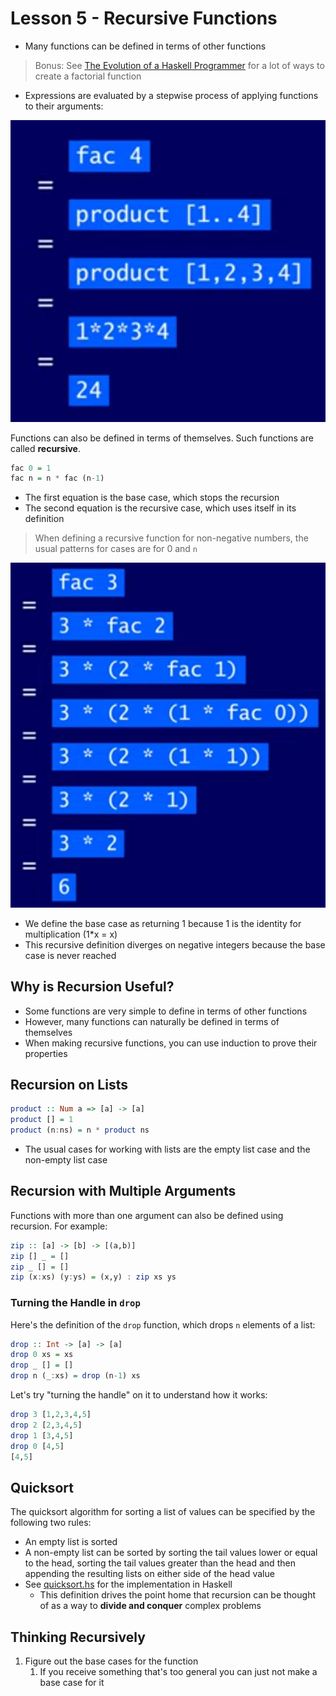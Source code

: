# Lesson 5 - Recursive Functions

- Many functions can be defined in terms of other functions

> Bonus: See [The Evolution of a Haskell Programmer](http://www.willamette.edu/~fruehr/haskell/evolution.html) for a lot of ways to create a factorial function

- Expressions are evaluated by a stepwise process of applying functions to their arguments:

![Decomposition of the factorial function](media/turning-the-handle.png)

Functions can also be defined in terms of themselves. Such functions are called **recursive**.

```haskell
fac 0 = 1
fac n = n * fac (n-1)
```

- The first equation is the base case, which stops the recursion
- The second equation is the recursive case, which uses itself in its definition

> When defining a recursive function for non-negative numbers, the usual patterns for cases are for 0 and `n`

![Decomposition of a recursive factorial function](media/turning-the-factorial-handle.png)

- We define the base case as returning 1 because 1 is the identity for multiplication (1*x = x)
- This recursive definition diverges on negative integers because the base case is never reached

## Why is Recursion Useful?

- Some functions are very simple to define in terms of other functions
- However, many functions can naturally be defined in terms of themselves
- When making recursive functions, you can use induction to prove their properties

## Recursion on Lists

```haskell
product :: Num a => [a] -> [a]
product [] = 1
product (n:ns) = n * product ns
```

- The usual cases for working with lists are the empty list case and the non-empty list case

## Recursion with Multiple Arguments

Functions with more than one argument can also be defined using recursion. For example:

```haskell
zip :: [a] -> [b] -> [(a,b)]
zip [] _ = []
zip _ [] = []
zip (x:xs) (y:ys) = (x,y) : zip xs ys
```

### Turning the Handle in `drop`

Here's the definition of the `drop` function, which drops `n` elements of a list:

```haskell
drop :: Int -> [a] -> [a]
drop 0 xs = xs
drop _ [] = []
drop n (_:xs) = drop (n-1) xs
```

Let's try "turning the handle" on it to understand how it works:

```haskell
drop 3 [1,2,3,4,5]
drop 2 [2,3,4,5]
drop 1 [3,4,5]
drop 0 [4,5]
[4,5]
```

## Quicksort

The quicksort algorithm for sorting a list of values can be specified by the following two rules:

- An empty list is sorted
- A non-empty list can be sorted by sorting the tail values lower or equal to the head, sorting the tail values greater than the head and then appending the resulting lists on either side of the head value
- See [quicksort.hs](../quicksort.hs) for the implementation in Haskell
  - This definition drives the point home that recursion can be thought of as a way to **divide and conquer** complex problems

## Thinking Recursively

1. Figure out the base cases for the function
   1. If you receive something that's too general you can just not make a base case for it